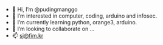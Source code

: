 - 👋 Hi, I’m @pudingmanggo
- 👀 I’m interested in computer, coding, arduino and infosec.
- 🌱 I’m currently learning python, orange3, arduino.
- 💞️ I’m looking to collaborate on ...
- 📫 sj@fim.kr

<!---
pudingmanggo/pudingmanggo is a ✨ special ✨ repository because its `README.md` (this file) appears on your GitHub profile.
You can click the Preview link to take a look at your changes.
--->
